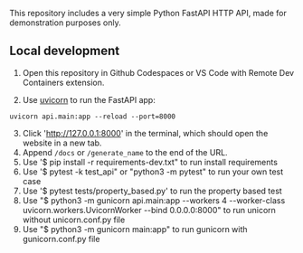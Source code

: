 This repository includes a very simple Python FastAPI HTTP API, made for demonstration purposes only.

## Local development

1. Open this repository in Github Codespaces or VS Code with Remote Dev Containers extension.

2. Use [uvicorn](https://www.uvicorn.org/) to run the FastAPI app:

```console
uvicorn api.main:app --reload --port=8000
```

3. Click 'http://127.0.0.1:8000' in the terminal, which should open the website in a new tab.
4. Append `/docs` or `/generate_name` to the end of the URL.
5. Use '$ pip install -r requirements-dev.txt" to run install requirements
6. Use '$ pytest -k test_api" or "python3 -m pytest" to run your own test case
7. Use '$ pytest tests/property_based.py' to run the property based test
8. Use "$ python3 -m gunicorn api.main:app --workers 4 --worker-class uvicorn.workers.UvicornWorker --bind 0.0.0.0:8000" to run unicorn without unicorn.conf.py file
9. Use "$ python3 -m gunicorn main:app" to run gunicorn with gunicorn.conf.py file
